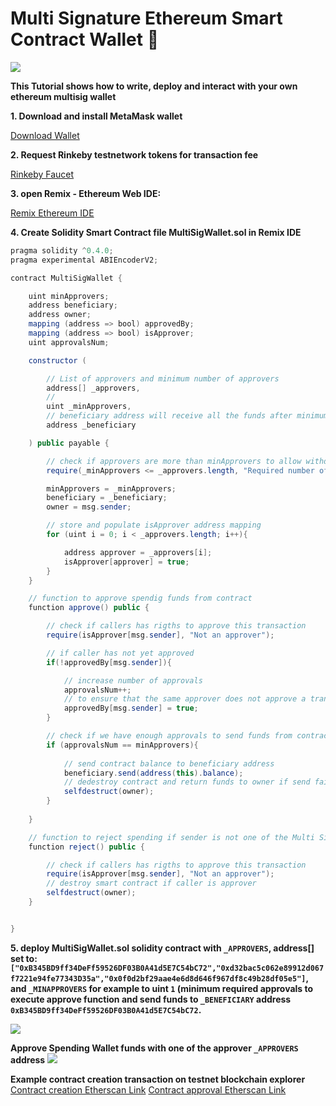# Multi Signature Ethereum Smart Contract Wallet 🐇

![](../images/soliditywallet.jpg)

**This Tutorial shows how to write, deploy and interact with your own ethereum multisig wallet**


**1. Download and install MetaMask wallet**

[Download Wallet](https://metamask.io/)

**2. Request Rinkeby testnetwork tokens for transaction fee**

[Rinkeby Faucet](https://faucet.rinkeby.io/)

**3. open Remix - Ethereum Web IDE:**

[Remix Ethereum IDE](https://remix.ethereum.org/)


**4. Create Solidity Smart Contract file MultiSigWallet.sol in Remix IDE**

```java
pragma solidity ^0.4.0;
pragma experimental ABIEncoderV2;

contract MultiSigWallet {

    uint minApprovers;
    address beneficiary;
    address owner;
    mapping (address => bool) approvedBy;
    mapping (address => bool) isApprover;
    uint approvalsNum;

    constructor (

        // List of approvers and minimum number of approvers 
        address[] _approvers,
        // 
        uint _minApprovers,
        // beneficiary address will receive all the funds after minimum number of approvals
        address _beneficiary

    ) public payable {

        // check if approvers are more than minApprovers to allow withdraw 
        require(_minApprovers <= _approvers.length, "Required number of approvers should be less than number of approvers");

        minApprovers = _minApprovers;
        beneficiary = _beneficiary;
        owner = msg.sender;

        // store and populate isApprover address mapping 
        for (uint i = 0; i < _approvers.length; i++){

            address approver = _approvers[i];
            isApprover[approver] = true;
        }
    }

    // function to approve spendig funds from contract
    function approve() public {

        // check if callers has rigths to approve this transaction
        require(isApprover[msg.sender], "Not an approver");

        // if caller has not yet approved 
        if(!approvedBy[msg.sender]){

            // increase number of approvals
            approvalsNum++;
            // to ensure that the same approver does not approve a transaction twice  set aproved by to true
            approvedBy[msg.sender] = true;
        }

        // check if we have enough approvals to send funds from contract to beneficiary address
        if (approvalsNum == minApprovers){
            
            // send contract balance to beneficiary address 
            beneficiary.send(address(this).balance);
            // dedestroy contract and return funds to owner if send fails because of wrong address
            selfdestruct(owner);
        }
        
    }

    // function to reject spending if sender is not one of the Multi Sig Wallet approver. In this case send funds to owner.
    function reject() public {

        // check if callers has rigths to approve this transaction
        require(isApprover[msg.sender], "Not an approver");
        // destroy smart contract if caller is approver 
        selfdestruct(owner);
    }


}
```

**5. deploy MultiSigWallet.sol solidity contract with `_APPROVERS`, address[] set to: `["0xB345BD9ff34DeFf59526DF03B0A41d5E7C54bC72","0xd32bac5c062e89912d067f7221e94fe77343D35a","0x0f0d2bf29aae4e6d8d646f967df8c49b28df05e5"]`, and `_MINAPPROVERS` for example to uint `1` (minimum required approvals to execute approve function and send funds to `_BENEFICIARY` address `0xB345BD9ff34DeFf59526DF03B0A41d5E7C54bC72`.**


![](../images/DeployMultiSigWallet.jpg)



**Approve Spending Wallet funds with one of the approver `_APPROVERS` address**
![](../images/ApproveSpendingWalletFunds.jpg)



**Example contract creation transaction on testnet blockchain explorer**
[Contract creation Etherscan Link](https://ropsten.etherscan.io/tx/0x85e6e933d6fef3ffda240ee6b757e52c42fbb49a1dd74caa7df8d3bcc5002009)
[Contract approval Etherscan Link](https://ropsten.etherscan.io/tx/0x9995326e362c6d18be4559c7b0e36525c96608ea1228d33f74003ff95a5b6e7e)
